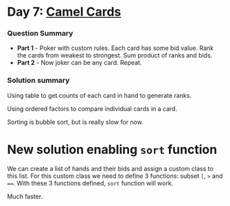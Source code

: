 # Day 7: [Camel Cards](https://adventofcode.com/2023/day/7)

### Question Summary
- **Part 1** - Poker with custom rules. Each card has some bid value. Rank the cards from weakest to strongest. Sum product of ranks and bids. 
- **Part 2** - Now joker can be any card. Repeat. 

### Solution summary 

Using table to get counts of each card in hand to generate ranks.

Using ordered factors to compare individual cards in a card. 

Sorting is bubble sort, but is really slow for now. 


# New solution enabling `sort` function

We can create a list of hands and their bids and assign a custom class to this list. For this custom class we need to define 3 functions: subset `[`, `>` and `==`. With these 3 functions defined, `sort` function will work. 

Much faster. 
